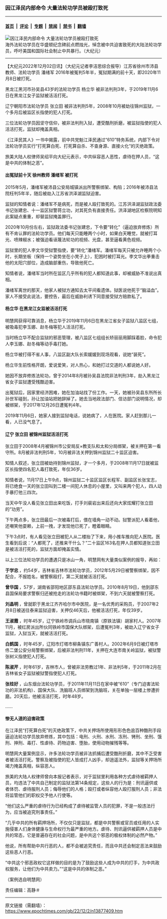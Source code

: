 ### 因江泽民内部命令 大量法轮功学员被殴打致死

---

#### [首页](../../../..?n13877409) &nbsp;|&nbsp; [评论](../../../../../epoch-comment?n13877409) &nbsp;|&nbsp; [专题](../../../../../epoch-special?n13877409) &nbsp;|&nbsp; [禁闻](../../../../../epoch-news?n13877409) &nbsp;|&nbsp; [禁书](../../../../../books?n13877409) &nbsp;|&nbsp; [翻墙](https://github.com/gfw-breaker/nogfw/blob/master/README.md?n13877409)


<div><img alt="因江泽民内部命令 大量法轮功学员被殴打致死" class="attachment-djy_600_400 size-djy_600_400 wp-post-image" src="https://i.epochtimes.com/assets/uploads/2022/11/id13872257-content_593-14-01-600x400.jpg"/>
<div class="caption">
 海外法轮功学员在华盛顿纪念碑前点燃烛光，悼念被中共迫害致死的大陆法轮功学员，呼吁美国和国际社会制止中共暴行。（大纪元）
</div></div><hr/><div class="post_content" id="artbody" itemprop="articleBody">
 <!-- article content begin -->
 <p>
  【大纪元2022年12月02日讯】（大纪元记者李洁思综合报导）江苏省徐州市沛县教师、法轮功学员
  <ok href="https://www.epochtimes.com/gb/tag/%E6%BD%98%E7%BB%AA%E5%86%9B.html">
   潘绪军
  </ok>
  2016年被冤判5年半，冤狱期满的前十天，即2020年11月8日被打死。
 </p>
 <p>
  黑龙江黑河市孙吴县43岁的法轮功学员
  <ok href="https://www.epochtimes.com/gb/tag/%E6%9D%A8%E7%AB%8B%E5%8D%8E.html">
   杨立华
  </ok>
  被非法判刑3年，于2019年11月6日在黑龙江女子监狱被活活打死。
 </p>
 <p>
  <center>
  </center>
  <p>
   辽宁朝阳市法轮功学员
   <ok href="https://www.epochtimes.com/gb/tag/%E5%BC%A0%E7%AB%8B%E7%94%B0.html">
    张立田
   </ok>
   被非法判刑5年，2008年10月被劫往锦州监狱，一个多月后被监区长指使的犯人打死。
  </p>
  <p>
   三位法轮功学员因坚守信仰，被非法判刑入狱，遭受酷刑折磨，被监狱指使的犯人活活打死，监狱却掩盖真相。
  </p>
  <p>
   《江泽民其人》一书中揭露，前中共党魁江泽民通过“610”特务系统，内部下令对法轮功学员实行“打死算白死、打死算自杀、不查身源、直接火化”的灭绝政策。
  </p>
  <p>
   旅美大陆人权律师吴绍平向大纪元表示，中共纵容恶人恶性，虐待在押人员，“这是中共的体制之恶”。
  </p>
  <h4>
   出冤狱前十天 徐州教师
   <ok href="https://www.epochtimes.com/gb/tag/%E6%BD%98%E7%BB%AA%E5%86%9B.html">
    潘绪军
   </ok>
   被打死
  </h4>
  <p>
   2015年5月，潘绪军被沛县公安局城镇派出所警察绑架、构陷；2016年被沛县法院枉判5年半，随后被劫入江苏省洪泽湖监狱迫害。
  </p>
  <p>
   监狱的知情者说：潘绪军不是病死，而是被人殴打致死的。江苏洪泽湖监狱政法委书记张建忠、十一监区狱警蒋立功，对其死负有直接责任。洪泽湖地区检察院明知此案疑点重重，却替监狱掩盖罪行。
  </p>
  <p>
   2020年10月份左右，监狱政法委书记张建忠，下令要“转化”（逼迫放弃修炼）所有不肯认罪的法轮功学员。他们每天只能睡两个小时，如果白天睡觉，就被打耳光、喷辣椒水；被强迫看诬蔑法轮功的视频、光盘，甚至逼看黄色视频。
  </p>
  <p>
   监狱里的犯人李文华受狱警指使，要“转化”潘绪军。潘绪军每天只被允许睡两个小时，长期坐板（保持一个姿势坐在小凳子上），犯困时被打耳光。李文华出拳重击他的太阳穴部位，造成脑部重伤，导致他死亡。
  </p>
  <p>
   知情者说，潘绪军当时所在监区几乎所有的犯人都知道此事，却被威胁不准说出真相。
  </p>
  <p>
   潘绪军离世的那天，他家人被狱方通知去太平间看遗体。狱医说他死于“脑溢血”。家人不接受此说法，要控告，最后在威胁利诱下同意接受狱方赔款私了。
  </p>
  <h4>
   <ok href="https://www.epochtimes.com/gb/tag/%E6%9D%A8%E7%AB%8B%E5%8D%8E.html">
    杨立华
   </ok>
   在黑龙江女监被活活打死
  </h4>
  <p>
   明慧网获得可靠消息，杨立华于2019年11月6日在黑龙江省女子监狱八监区七组，被吸毒犯李玉娜、赵冬梅等犯人活活打死。
  </p>
  <p>
   当时杨立华不配合监狱的邪恶管理，被八监区七组组长矫丽丽用脚踩着脸，命令犯人李玉娜、赵冬梅等动手毒打她。
  </p>
  <p>
   杨立华被打得不省人事，八监区副大队长索媛媛到现场观看，说她“装死”。
  </p>
  <p>
   杨立华生前性格开朗，爱说爱笑，对人热心，和她打过交道的人都说她人好。
  </p>
  <p>
   她因不放弃修炼法轮功，曾于2014年8月被孙吴县法院非法判刑3年，劫入黑龙江省女子监狱遭受残酷迫害。
  </p>
  <p>
   出冤狱后，因家里经济困难，她在加油站找了份工作。一天，她被孙吴县东所所长孙世军碰到，孙让加油站把她辞掉了。她去当地政法部门、信访部门说明情况，却被绑架，于2017年12月26日遭冤判4年。
  </p>
  <p>
   2019年11月6日，她家人接到监狱电话，说她病了，人在医院。家人赶到那儿一看，人已没气息了。
  </p>
  <h4>
   <b>
    辽宁
    <ok href="https://www.epochtimes.com/gb/tag/%E5%BC%A0%E7%AB%8B%E7%94%B0.html">
     张立田
    </ok>
    被锦州监狱活活打死
   </b>
  </h4>
  <p>
   张立田于2008年4月被锦州市公安局反×教支队和太和分局绑架，被关押在第一看守所。8月被非法判刑5年，10月被非法关押到锦州监狱二十监区迫害。
  </p>
  <p>
   知情人叙述，张立田被劫持到锦州监狱，才一个多月，于2008年11月17日就被监区长指使四名犯人毒打致死，年仅36岁。
  </p>
  <p>
   知情者说，11月17日上午9点，锦州监狱二十监区监区长程军、副监区长张宝志，将已绝食一天的张立田叫到二楼一间犯人休息的小屋里，又叫来两个犯人，四人动手暴打他三四次。
  </p>
  <p>
   当天中午没人看见张立田出来吃饭，打手刘裴岩出来后还向大家炫耀打张立田的“功劳”。
  </p>
  <p>
   下午两点多，张立田最后一次被毒打后，偎在墙角一动不动。狱警派犯人看着他，还嘲笑他耍赖，上前一拽，才发现他已死了，瞪着眼睛。
  </p>
  <p>
   下午3点时，有人看见张立田被犯人从二楼抬了下来，用小推车推向犯人医院。医生看到后说：“人都死了，还推来干什么？”二十监区163名在押人员都知道张立田是被活活打死的，监狱方面却掩盖实情。
  </p>
  <p>
   以上三位法轮功学员的遭遇只是冰山一角，明慧网有大量类似案例的报导，再如：
  </p>
  <p>
   <strong>
    于学忠
   </strong>
   ，约54岁，吉林省吉林市法轮功学员，2012年5月29日被警察绑架，因不配合，不报姓名，被警察殴打，第二天就被活活打死。
  </p>
  <p>
   <strong>
    曾华国
   </strong>
   ，57岁，湖南省邵阳地区邵东县法轮功学员。2010年8月19日，他到邵东县国保局要求警察归还被抢走的法轮功书籍时被绑架，不到六天就被警察打死。
  </p>
  <p>
   <strong>
    刘晶明
   </strong>
   ，曾就职于黑龙江齐齐哈尔市中医院，是一名优秀的采购员，于2007年2月8日被送往泰来监狱迫害，关押仅46天后，他被活活打死，年仅39岁。
  </p>
  <p>
   <strong>
    王淑霞
   </strong>
   ，时年45岁，辽宁铁岭市调兵山市晓南镇（原铁法镇）胡家村人。2007年11月，被红房派出所伙同铁岭市国保大队绑架，后遭冤判3年，被劫入辽宁省女子监狱，入狱当天，就被活活打死。
  </p>
  <p>
   <strong>
    白鹤国
   </strong>
   ，时年45岁，辽阳市灯塔市柳条镇东广善村人。2002年6月9日被灯塔市佟二堡公安分局警察绑架，后被非法判刑11年，关押在大连市南关岭监狱，被狱警张树义指使犯人打死。
  </p>
  <p>
   <strong>
    陈淑芹
   </strong>
   ，时年61岁，吉林市人，曾被非法劳教过1年、非法判5年，于2011年2月在吉林省女子监狱被狱警指使犯人打死。
  </p>
  <p>
   <strong>
    张桂好
   </strong>
   ，山东烟台法轮功学员，于2011年11月11日在家中被“610”（专门迫害法轮功的非法机构）、国保大队、洗脑班人员绑架到洗脑班，关在单独一层楼上惨遭折磨。20天后，他被活活打死，时年48岁。
  </p>
  <p class="p1">
   ……
  </p>
  <h4>
   惨无人道的迫害政策
  </h4>
  <p>
   在江泽民“打死算白死”的灭绝政策下，中共关押场所使用形形色色逾百种酷刑手段逼迫法轮功学员放弃修炼，其中包括：电刑、火刑、水刑、冻刑、铐刑、坐刑、饿刑、抻刑、毒打、性虐待、药物迫害、堕胎，使用动物摧残等等。
  </p>
  <p>
   明慧网大量案例显示，许多法轮功学员被非法抓捕后遭受酷刑折磨，其中不乏受害者被活活打死。警察及被指使的犯人皆成打人凶手，却逍遥法外，监狱等关押场所竭力掩盖真相，纵容恶人。
  </p>
  <p>
   旅美的大陆人权律师曾向本报记者表示，对于监狱里利用各种方式虐待被羁押人员，均违法了中共自己制定的监狱法第14条规定，这些人的行为是：刑讯逼供或者体罚、虐待服刑人员；侮辱他们的人格；殴打或者纵容他人殴打服刑人员；非法将监管他们的职权交予他人行使等。
  </p>
  <p>
   “他们这么严重的虐待行为已经构成了虐待被监管人员的犯罪，不是一般违法行为，应当被追究刑事责任。”
  </p>
  <p>
   “几乎中共的所有羁押场所，不仅仅只是监狱，都是中共警察或官员或任用的人实施侵害人们身体健康与生命权行为最严重的地方。虐待、刑讯逼供被羁押人员是中共的常态，它是普遍存在的社会问题，是中共这个邪恶的极权体制的必然产物。”
  </p>
  <p>
   他说，所有帮助中共行恶的人，都不会被追究责任，而且中共还会制定恶法来鼓励这些恶人行恶。
  </p>
  <p>
   “中共这个邪恶政权它这样做的目的是为了鼓励这些人成为中共的打手，为中共政权服务，让他们为中共卖力。”“这是中共的体制之恶。”
  </p>
  <p>
   （案例选自明慧网）
  </p>
  <p>
   责任编辑：高静＃
  </p>
  <!-- article content end -->
  <div id="below_article_ad">
  </div>
 </p>
</div>


---

原文链接（需翻墙）：https://www.epochtimes.com/gb/22/12/2/n13877409.htm